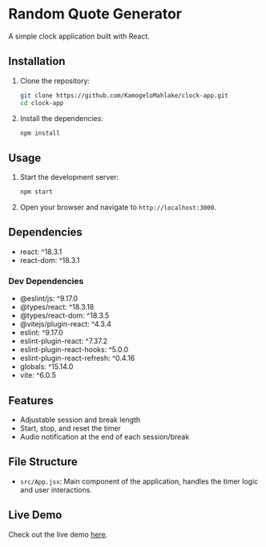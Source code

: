 # Random Quote Generator

A simple clock application built with React.

## Installation

1. Clone the repository:
   ```sh
   git clone https://github.com/KamogeloMahlake/clock-app.git
   cd clock-app
   ```

2. Install the dependencies:
   ```sh
   npm install
   ```

## Usage

1. Start the development server:
   ```sh
   npm start
   ```

2. Open your browser and navigate to `http://localhost:3000`.

## Dependencies

- react: ^18.3.1
- react-dom: ^18.3.1

### Dev Dependencies

- @eslint/js: ^9.17.0
- @types/react: ^18.3.18
- @types/react-dom: ^18.3.5
- @vitejs/plugin-react: ^4.3.4
- eslint: ^9.17.0
- eslint-plugin-react: ^7.37.2
- eslint-plugin-react-hooks: ^5.0.0
- eslint-plugin-react-refresh: ^0.4.16
- globals: ^15.14.0
- vite: ^6.0.5

## Features

- Adjustable session and break length
- Start, stop, and reset the timer
- Audio notification at the end of each session/break

## File Structure

- `src/App.jsx`: Main component of the application, handles the timer logic and user interactions.

## Live Demo

Check out the live demo [here](https://kamogeloclock.netlify.app/).
